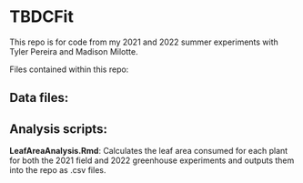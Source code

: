# TBDCFit
This repo is for code from my 2021 and 2022 summer experiments with Tyler Pereira and Madison Milotte. 

Files contained within this repo: 

## Data files: 


## Analysis scripts: 
**LeafAreaAnalysis.Rmd**: Calculates the leaf area consumed for each plant for both the 2021 field and 2022 greenhouse experiments and outputs them into the repo as .csv files. 

